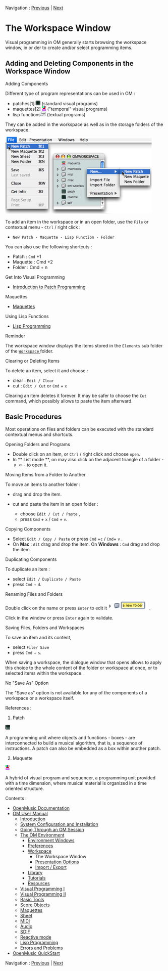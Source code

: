 Navigation : [Previous](Workspace "page précédente\(Workspace\)")
| [Next](WS-Presentation "Next\(Presentation
Options\)")


# The Workspace Window

Visual programming in OM generally starts browsing the workspace window, in or
der to create and/or select programming items.

## Adding and Deleting Components in the Workspace Window

Adding Components

Different type of program representations can be used in OM :

  * patches[1] ![](../res/patch_icon.png) (standard visual programs)
  * maquettes[2] ![](../res/maqutte_icon.png) ("temporal" visual programs)
  * lisp functions![](../res/lispfunction_icon.png) (textual programs) 

They can be added in the workspace as well as in the storage folders of the
workspace.

![](../res/new.png)

To add an item in the workspace or in an open folder, use the `File` or
contextual menu - `Ctrl` / right click :

  * `New Patch - Maquette - Lisp Function - Folder`

You can also use the following shortcuts :

  * Patch : `Cmd` +1
  * Maquette : Cmd +2
  * Folder : Cmd + n

Get Into Visual Programming

  * [Introduction to Patch Programming](ProgrammingIntro)

Maquettes

  * [Maquettes](Maquettes)

Using Lisp Functions

  * [Lisp Programming](Lisp)

Reminder

The workspace window displays the items stored in the `Elements` sub folder of
the [ `Workspace` ](Workspace\(s\)) folder.

Clearing or Deleting Items

To delete an item, select it and choose :

  * clear : `Edit / Clear`
  * cut : `Edit / Cut` or `Cmd` \+ `x`

Clearing an item deletes it forever. It may be safer to choose the `Cut`
command, which possibly allows to paste the item afterward.

## Basic Procedures

Most operations on files and folders can be executed with the standard
contextual menus and shortcuts.

Opening Folders and Programs

  * Double click on an item, or `Ctrl` / right click and choose `open`.
  * In ** List mode **, on may also click on the adjacent triangle of a folder -![](../res/triangle-closed_icon.png) ![](../res/triangle-open_icon.png) - to open it.

Moving Items from a Folder to Another

To move an items to another folder :

  * drag and drop the item.

  * cut and paste the item in an open folder : 

    * choose `Edit / Cut / Paste` ,
    * press `Cmd` \+ `x` / `Cmd` \+ `v`.

Copying Components

  * Select `Edit / Copy / Paste` or press `Cmd` +`c`  / `Cmd`\+ `v` .
  * On **Mac** : `Alt` drag and drop the item. On **Windows** :  `Cmd` drag and drop the item.

Duplicating Components

To duplicate an item :

  * select `Edit / Duplicate / Paste`
  * press `Cmd` \+ `d`.

Renaming Files and Folders

Double click on the name or press `Enter` to edit it
![](../res/rename_icon.png) .

Click in the window or press `Enter` again to validate.

Saving Files, Folders and Workspaces

To save an item and its content,

  * select `File/ Save`
  * press `Cmd` \+ `s`. 

When saving a workspace, the dialogue window that opens allows to apply this
choice to the whole content of the folder or workspace at once, or to selected
items within the workspace.

No "Save As" Option

The "Save as" option is not available for any of the components of a workspace
or a workspace itself.

References :

  1. Patch

![](../res/patch_icon.png)

A programming unit where objects and functions - boxes - are interconnected to
build a musical algorithm, that is, a sequence of instructions. A patch can
also be embedded as a box within another patch.

  2. Maquette

![](../res/maqutte_icon.png)

A hybrid of visual program and sequencer, a programming unit provided with a
time dimension, where musical material is organized in a time oriented
structure.

Contents :

  * [OpenMusic Documentation](OM-Documentation)
  * [OM User Manual](OM-User-Manual)
    * [Introduction](00-Contents)
    * [System Configuration and Installation](Installation)
    * [Going Through an OM Session](Goingthrough)
    * [The OM Environment](Environment)
      * [Environment Windows](MainWindows)
      * [Preferences](Preferences)
      * [Workspace](Workspace)
        * The Workspace Window
        * [Presentation Options](WS-Presentation)
        * [Import / Export](WS-ImportExport)
      * [Library](Library)
      * [Tutorials](Tutorials)
      * [Resources](resources)
    * [Visual Programming I](BasicVisualProgramming)
    * [Visual Programming II](AdvancedVisualProgramming)
    * [Basic Tools](BasicObjects)
    * [Score Objects](ScoreObjects)
    * [Maquettes](Maquettes)
    * [Sheet](Sheet)
    * [MIDI](MIDI)
    * [Audio](Audio)
    * [SDIF](SDIF)
    * [Reactive mode](Reactive)
    * [Lisp Programming](Lisp)
    * [Errors and Problems](errors)
  * [OpenMusic QuickStart](QuickStart-Chapters)

Navigation : [Previous](Workspace "page précédente\(Workspace\)")
| [Next](WS-Presentation "Next\(Presentation
Options\)")

